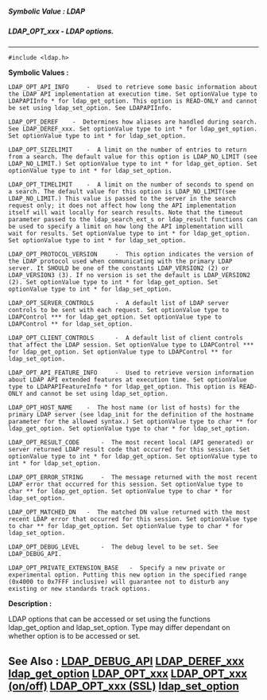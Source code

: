 ##### Symbolic Value : LDAP
##### LDAP_OPT_xxx - LDAP options.
---
```
#include <ldap.h>
```

**Symbolic Values :**

	LDAP_OPT_API_INFO	  -  Used to retrieve some basic information about the LDAP API implementation at execution time. Set optionValue type to LDAPAPIInfo * for ldap_get_option. This option is READ-ONLY and cannot be set using ldap_set_option. See LDAPAPIInfo.

	LDAP_OPT_DEREF	  -  Determines how aliases are handled during search. See LDAP_DEREF_xxx. Set optionValue type to int * for ldap_get_option. Set optionValue type to int * for ldap_set_option.

	LDAP_OPT_SIZELIMIT	  -  A limit on the number of entries to return from a search. The default value for this option is LDAP_NO_LIMIT (see LDAP_NO_LIMIT.) Set optionValue type to int * for ldap_get_option. Set optionValue type to int * for ldap_set_option.

	LDAP_OPT_TIMELIMIT	  -  A limit on the number of seconds to spend on a search. The default value for this option is LDAP_NO_LIMIT(see LDAP_NO_LIMIT.) This value is passed to the server in the search request only; it does not affect how long the API implementation itself will wait locally for search results. Note that the timeout parameter passed to the ldap_search_ext_s or ldap_result functions can be used to specify a limit on how long the API implementation will wait for results. Set optionValue type to int * for ldap_get_option. Set optionValue type to int * for ldap_set_option.

	LDAP_OPT_PROTOCOL_VERSION	  -  This option indicates the version of the LDAP protocol used when communicating with the primary LDAP server. It SHOULD be one of the constants LDAP_VERSION2 (2) or LDAP_VERSION3 (3). If no version is set the default is LDAP_VERSION2 (2). Set optionValue type to int * for ldap_get_option. Set optionValue type to int * for ldap_set_option.

	LDAP_OPT_SERVER_CONTROLS	  -  A default list of LDAP server controls to be sent with each request. Set optionValue type to LDAPControl *** for ldap_get_option. Set optionValue type to LDAPControl ** for ldap_set_option.

	LDAP_OPT_CLIENT_CONTROLS	  -  A default list of client controls that affect the LDAP session. Set optionValue type to LDAPControl *** for ldap_get_option. Set optionValue type to LDAPControl ** for ldap_set_option.

	LDAP_OPT_API_FEATURE_INFO	  -  Used to retrieve version information about LDAP API extended features at execution time. Set optionValue type to LDAPAPIFeatureInfo * for ldap_get_option. This option is READ-ONLY and cannot be set using ldap_set_option.

	LDAP_OPT_HOST_NAME	  -  The host name (or list of hosts) for the primary LDAP server (see ldap_init for the definition of the hostname parameter for the allowed syntax.) Set optionValue type to char ** for ldap_get_option. Set optionValue type to char * for ldap_set_option.

	LDAP_OPT_RESULT_CODE	  -  The most recent local (API generated) or server returned LDAP result code that occurred for this session. Set optionValue type to int * for ldap_get_option. Set optionValue type to int * for ldap_set_option.

	LDAP_OPT_ERROR_STRING	  -  The message returned with the most recent LDAP error that occurred for this session. Set optionValue type to char ** for ldap_get_option. Set optionValue type to char * for ldap_set_option.

	LDAP_OPT_MATCHED_DN	  -  The matched DN value returned with the most recent LDAP error that occurred for this session. Set optionValue type to char ** for ldap_get_option. Set optionValue type to char * for ldap_set_option.

	LDAP_OPT_DEBUG_LEVEL	  -  The debug level to be set. See LDAP_DEBUG_API.

	LDAP_OPT_PRIVATE_EXTENSION_BASE	  -  Specify a new private or experimental option. Putting this new option in the specified range (0x4000 to 0x7FFF inclusive) will guarantee not to disturb any existing or new standards track options.


**Description :**

LDAP options that can be accessed or set using the functions ldap_get_option and ldap_set_option.  Type may differ dependant on whether option is to be accessed or set.


**See Also :**
[LDAP_DEBUG_API](/domino-c-api-docs/reference/Symb/LDAP_DEBUG_API)
[LDAP_DEREF_xxx](/domino-c-api-docs/reference/Symb/LDAP_DEREF_xxx)
[ldap_get_option](/domino-c-api-docs/reference/Func/ldap_get_option)
[LDAP_OPT_xxx](/domino-c-api-docs/reference/Symb/LDAP_OPT_xxx)
[LDAP_OPT_xxx (on/off)](/domino-c-api-docs/reference/Symb/LDAP_OPT_xxx (on/off))
[LDAP_OPT_xxx (SSL)](/domino-c-api-docs/reference/Symb/LDAP_OPT_xxx (SSL))
[ldap_set_option](/domino-c-api-docs/reference/Func/ldap_set_option)
---

